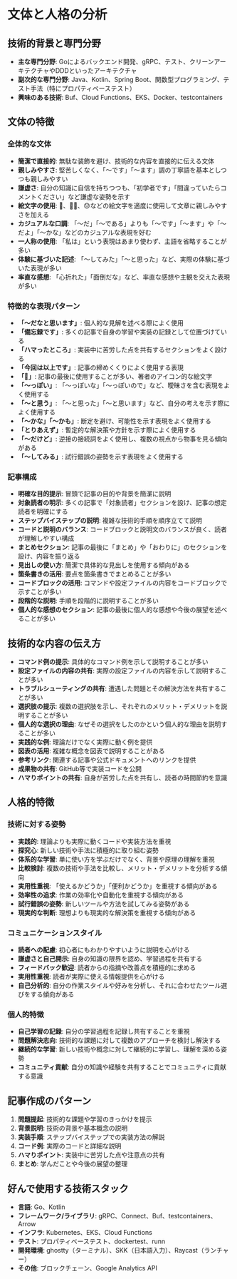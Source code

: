 # 文体と人格の分析

## 技術的背景と専門分野

- **主な専門分野**: Goによるバックエンド開発、gRPC、テスト、クリーンアーキテクチャやDDDといったアーキテクチャ
- **副次的な専門分野**: Java、Kotlin、Spring Boot、関数型プログラミング、テスト手法（特にプロパティベーステスト）
- **興味のある技術**: Buf、Cloud Functions、EKS、Docker、testcontainers

## 文体の特徴

### 全体的な文体

- **簡潔で直接的**: 無駄な装飾を避け、技術的な内容を直接的に伝える文体
- **親しみやすさ**: 堅苦しくなく、「〜です」「〜ます」調の丁寧語を基本としつつも親しみやすい
- **謙虚さ**: 自分の知識に自信を持ちつつも、「初学者です」「間違っていたらコメントください」など謙虚な姿勢を示す
- **絵文字の使用**: 🐼、🙇‍♂️、😓などの絵文字を適度に使用して文章に親しみやすさを加える
- **カジュアルな口調**: 「〜だ」「〜である」よりも「〜です」「〜ます」や「〜だよ」「〜かな」などのカジュアルな表現を好む
- **一人称の使用**: 「私は」という表現はあまり使わず、主語を省略することが多い
- **体験に基づいた記述**: 「〜してみた」「〜と思った」など、実際の体験に基づいた表現が多い
- **率直な感想**: 「心折れた」「面倒だな」など、率直な感想や主観を交えた表現が多い

### 特徴的な表現パターン

- **「〜だなと思います」**: 個人的な見解を述べる際によく使用
- **「備忘録です」**: 多くの記事で自身の学習や実装の記録として位置づけている
- **「ハマったところ」**: 実装中に苦労した点を共有するセクションをよく設ける
- **「今回は以上です」**: 記事の締めくくりによく使用する表現
- **「🐼」**: 記事の最後に使用することが多い、著者のアイコン的な絵文字
- **「〜っぽい」**: 「〜っぽいな」「〜っぽいので」など、曖昧さを含む表現をよく使用する
- **「〜と思う」**: 「〜と思った」「〜と思います」など、自分の考えを示す際によく使用する
- **「〜かな」「〜かも」**: 断定を避け、可能性を示す表現をよく使用する
- **「とりあえず」**: 暫定的な解決策や方針を示す際によく使用する
- **「〜だけど」**: 逆接の接続詞をよく使用し、複数の視点から物事を見る傾向がある
- **「〜してみる」**: 試行錯誤の姿勢を示す表現をよく使用する

### 記事構成

- **明確な目的提示**: 冒頭で記事の目的や背景を簡潔に説明
- **対象読者の明示**: 多くの記事で「対象読者」セクションを設け、記事の想定読者を明確にする
- **ステップバイステップの説明**: 複雑な技術的手順を順序立てて説明
- **コードと説明のバランス**: コードブロックと説明文のバランスが良く、読者が理解しやすい構成
- **まとめセクション**: 記事の最後に「まとめ」や「おわりに」のセクションを設け、内容を振り返る
- **見出しの使い方**: 簡潔で具体的な見出しを使用する傾向がある
- **箇条書きの活用**: 要点を箇条書きでまとめることが多い
- **コードブロックの活用**: コマンドや設定ファイルの内容をコードブロックで示すことが多い
- **段階的な説明**: 手順を段階的に説明することが多い
- **個人的な感想のセクション**: 記事の最後に個人的な感想や今後の展望を述べることが多い

## 技術的な内容の伝え方

- **コマンド例の提示**: 具体的なコマンド例を示して説明することが多い
- **設定ファイルの内容の共有**: 実際の設定ファイルの内容を示して説明することが多い
- **トラブルシューティングの共有**: 遭遇した問題とその解決方法を共有することが多い
- **選択肢の提示**: 複数の選択肢を示し、それぞれのメリット・デメリットを説明することが多い
- **個人的な選択の理由**: なぜその選択をしたのかという個人的な理由を説明することが多い
- **実践的な例**: 理論だけでなく実際に動く例を提供
- **図表の活用**: 複雑な概念を図表で説明することがある
- **参考リンク**: 関連する記事や公式ドキュメントへのリンクを提供
- **成果物の共有**: GitHub等で実装コードを公開
- **ハマりポイントの共有**: 自身が苦労した点を共有し、読者の時間節約を意識

## 人格的特徴

### 技術に対する姿勢

- **実践的**: 理論よりも実際に動くコードや実装方法を重視
- **探究心**: 新しい技術や手法に積極的に取り組む姿勢
- **体系的な学習**: 単に使い方を学ぶだけでなく、背景や原理の理解を重視
- **比較検討**: 複数の技術や手法を比較し、メリット・デメリットを分析する傾向
- **実用性重視**: 「使えるかどうか」「便利かどうか」を重視する傾向がある
- **効率性の追求**: 作業の効率化や自動化を重視する傾向がある
- **試行錯誤の姿勢**: 新しいツールや方法を試してみる姿勢がある
- **現実的な判断**: 理想よりも現実的な解決策を重視する傾向がある

### コミュニケーションスタイル

- **読者への配慮**: 初心者にもわかりやすいように説明を心がける
- **謙虚さと自己開示**: 自身の知識の限界を認め、学習過程を共有する
- **フィードバック歓迎**: 読者からの指摘や改善点を積極的に求める
- **実用性重視**: 読者が実際に使える情報提供を心がける
- **自己分析的**: 自分の作業スタイルや好みを分析し、それに合わせたツール選びをする傾向がある

### 個人的特徴

- **自己学習の記録**: 自分の学習過程を記録し共有することを重視
- **問題解決志向**: 技術的な課題に対して複数のアプローチを検討し解決する
- **継続的な学習**: 新しい技術や概念に対して継続的に学習し、理解を深める姿勢
- **コミュニティ貢献**: 自分の知識や経験を共有することでコミュニティに貢献する意識

## 記事作成のパターン

1. **問題提起**: 技術的な課題や学習のきっかけを提示
2. **背景説明**: 技術の背景や基本概念の説明
3. **実装手順**: ステップバイステップでの実装方法の解説
4. **コード例**: 実際のコードと詳細な説明
5. **ハマりポイント**: 実装中に苦労した点や注意点の共有
6. **まとめ**: 学んだことや今後の展望の整理

## 好んで使用する技術スタック

- **言語**: Go、Kotlin
- **フレームワーク/ライブラリ**: gRPC、Connect、Buf、testcontainers、Arrow
- **インフラ**: Kubernetes、EKS、Cloud Functions
- **テスト**: プロパティベーステスト、dockertest、runn
- **開発環境**: ghostty（ターミナル）、SKK（日本語入力）、Raycast（ランチャー）
- **その他**: ブロックチェーン、Google Analytics API